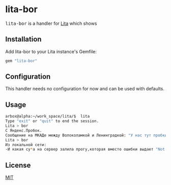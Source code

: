 # lita-bor

<tt>lita-bor</tt> is a handler for [Lita](https://github.com/jimmycuadra/lita) which shows

## Installation

Add lita-bor to your Lita instance's Gemfile:

``` ruby
gem "lita-bor"
```

## Configuration

This handler needs no configuration for now and can be used with defaults.

## Usage

``` bash
arbox@alpha:~/work_space/lita/$  lita
Type "exit" or "quit" to end the session.
Lita > bor
С Яндекс.Пробок.
Сообщение на МКАДе между Волоколамкой и Ленинградкой: "У нас тут пробки нет, у нас тут паркинг"
Lita > bor
Из локальной сети:
-И какая су*а на сервер залила прогу,которая вместо ошибки выдает "Not enough mana"???
```

## License

[MIT](http://opensource.org/licenses/MIT)
